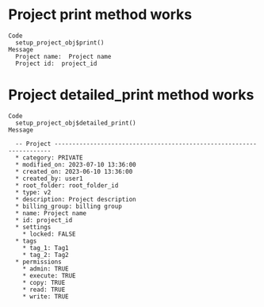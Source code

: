 # Project print method works

    Code
      setup_project_obj$print()
    Message
      Project name:  Project name 
      Project id:  project_id 

# Project detailed_print method works

    Code
      setup_project_obj$detailed_print()
    Message
      
      -- Project ---------------------------------------------------------------------
      * category: PRIVATE
      * modified_on: 2023-07-10 13:36:00
      * created_on: 2023-06-10 13:36:00
      * created_by: user1
      * root_folder: root_folder_id
      * type: v2
      * description: Project description
      * billing_group: billing group
      * name: Project name
      * id: project_id
      * settings
        * locked: FALSE
      * tags
        * tag_1: Tag1
        * tag_2: Tag2
      * permissions
        * admin: TRUE
        * execute: TRUE
        * copy: TRUE
        * read: TRUE
        * write: TRUE

